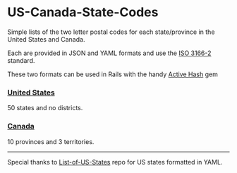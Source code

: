 # US-Canada-State-Codes

Simple lists of the two letter postal codes for each state/province in the United States and Canada.

Each are provided in JSON and YAML formats and use the [ISO 3166-2](http://https://en.wikipedia.org/wiki/ISO_3166-2) standard.

These two formats can be used in Rails with the handy [Active Hash](https://github.com/zilkey/active_hash) gem

### [United States](US/)

50 states and no districts.

### [Canada](CA/)

10 provinces and 3 territories.

---
Special thanks to [List-of-US-States](https://github.com/jasonong/List-of-US-States) repo for US states formatted in YAML.




